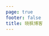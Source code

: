```yaml
---
page: true
footer: false
title: 晓枫博客
---
```


<script setup>
import Home from '/@theme/components/Home.vue'
</script>

<Home />
